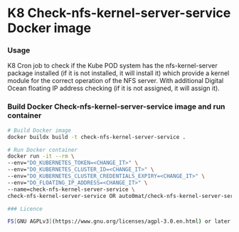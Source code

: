 # K8 Check-nfs-kernel-server-service Docker image

### Usage
K8 Cron job to check if the Kube POD system has the nfs-kernel-server
package installed (if it is not installed, it will install it) which
provide a kernel module for the correct operation of the NFS server.
With additional Digital Ocean floating IP address checking (if it is
not assigned, it will assign it).

### Build Docker Check-nfs-kernel-server-service image and run container

```bash
# Build Docker image
docker buildx build -t check-nfs-kernel-server-service .

# Run Docker container
docker run -it --rm \
--env="DO_KUBERNETES_TOKEN=<CHANGE_IT>" \
--env="DO_KUBERNETES_CLUSTER_ID=<CHANGE_IT>" \
--env="DO_KUBERNETES_CLUSTER_CREDENTIALS_EXPIRY=<CHANGE_IT>" \
--env="DO_FLOATING_IP_ADDRESS=<CHANGE_IT>" \
--name=check-nfs-kernel-server-service \
check-nfs-kernel-server-service OR auto0mat/check-nfs-kernel-server-service:latest

### Licence

FS[GNU AGPLv3](https://www.gnu.org/licenses/agpl-3.0.en.html) or later.

